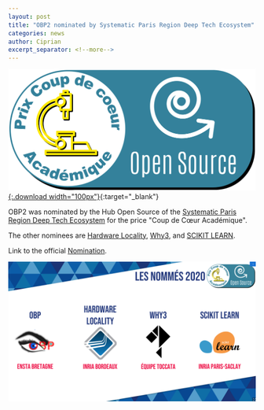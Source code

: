```yaml
---
layout: post
title: "OBP2 nominated by Systematic Paris Region Deep Tech Ecosystem"
categories: news
author: Ciprian
excerpt_separator: <!--more-->
---
```


[![systematic](/images/logo-coup-de-coeur-academique-HOS.jpg){:.download width="100px"}](https://systematic-paris-region.org/hup-open-source-prix-coup-de-coeur-academique/){:target="_blank"}

OBP2 was nominated by the Hub Open Source of the [Systematic Paris Region Deep Tech Ecosystem](https://systematic-paris-region.org/) for the price "Coup de Cœur Académique".
<!--more-->

The other nominees are [Hardware Locality](https://www.open-mpi.org/projects/hwloc/), [Why3](http://why3.lri.fr/), and [SCIKIT LEARN](https://scikit-learn.org/stable/).

Link to the official [Nomination](https://systematic-paris-region.org/hup-open-source-prix-coup-de-coeur-academique/).

![overview](/images/Nomination_Systematic.png)
